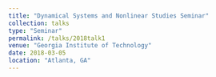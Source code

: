 ```yaml
---
title: "Dynamical Systems and Nonlinear Studies Seminar"
collection: talks
type: "Seminar" 
permalink: /talks/2018talk1
venue: "Georgia Institute of Technology"
date: 2018-03-05
location: "Atlanta, GA"
---
```

